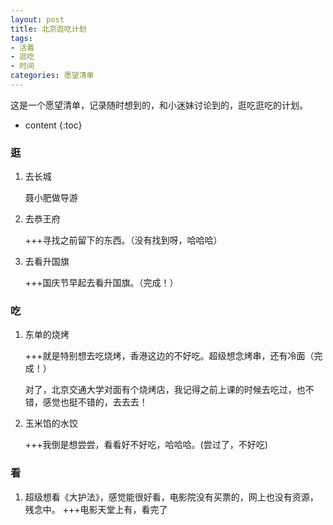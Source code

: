 ```yaml
---
layout: post
title: 北京逛吃计划
tags:
- 活着
- 逛吃
- 时间
categories: 愿望清单
---
```


这是一个愿望清单，记录随时想到的，和小迷妹讨论到的，逛吃逛吃的计划。




* content
{:toc}

### 逛

1. 去长城
   
   聂小肥做导游

2. 去恭王府
   
   +++寻找之前留下的东西。（没有找到呀，哈哈哈）

3. 去看升国旗
   
   +++国庆节早起去看升国旗。（完成！）

### 吃

1. 东单的烧烤
   
   +++就是特别想去吃烧烤，香港这边的不好吃。超级想念烤串，还有冷面（完成！）
   
   对了，北京交通大学对面有个烧烤店，我记得之前上课的时候去吃过，也不错，感觉也挺不错的，去去去！

2. 玉米馅的水饺

	+++我倒是想尝尝，看看好不好吃，哈哈哈。(尝过了，不好吃)

### 看

1. 超级想看《大护法》，感觉能很好看，电影院没有买票的，网上也没有资源，残念中。
   +++电影天堂上有，看完了
